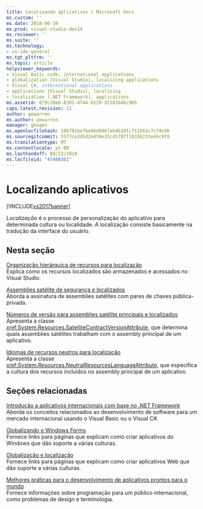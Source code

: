 ```yaml
---
title: Localizando aplicativos | Microsoft Docs
ms.custom: ''
ms.date: 2018-06-30
ms.prod: visual-studio-dev14
ms.reviewer: ''
ms.suite: ''
ms.technology:
- vs-ide-general
ms.tgt_pltfrm: ''
ms.topic: article
helpviewer_keywords:
- Visual Basic code, international applications
- globalization [Visual Studio], localizing applications
- Visual C#, international applications
- applications [Visual Studio], localizing
- localization [.NET Framework], applications
ms.assetid: 879c20e0-8301-4f44-b520-97283848c965
caps.latest.revision: 11
author: gewarren
ms.author: gewarren
manager: ghogen
ms.openlocfilehash: 18b701bef6e96d096fa64b18fc751563c7c74c0b
ms.sourcegitcommit: 55f7ce2d5d2e458e35c45787f1935b237ee5c9f8
ms.translationtype: MT
ms.contentlocale: pt-BR
ms.lasthandoff: 08/22/2018
ms.locfileid: "47460361"
---
```

# <a name="localizing-applications"></a>Localizando aplicativos
[!INCLUDE[vs2017banner](../includes/vs2017banner.md)]

*Localização* é o processo de personalização do aplicativo para determinada cultura ou localidade. A localização consiste basicamente na tradução da interface do usuário.  
  
## <a name="in-this-section"></a>Nesta seção  
 [Organização hierárquica de recursos para localização](../ide/hierarchical-organization-of-resources-for-localization.md)  
 Explica como os recursos localizados são armazenados e acessados no Visual Studio.  
  
 [Assemblies satélite de segurança e localizados](../ide/security-and-localized-satellite-assemblies.md)  
 Aborda a assinatura de assemblies satélites com pares de chaves pública-privada.  
  
 [Números de versão para assemblies satélite principais e localizados](../ide/version-numbers-for-main-and-localized-satellite-assemblies.md)  
 Apresenta a classe <xref:System.Resources.SatelliteContractVersionAttribute>, que determina quais assemblies satélites trabalham com o assembly principal de um aplicativo.  
  
 [Idiomas de recursos neutros para localização](../ide/neutral-resources-languages-for-localization.md)  
 Apresenta a classe <xref:System.Resources.NeutralResourcesLanguageAttribute>, que especifica a cultura dos recursos incluídos no assembly principal de um aplicativo.  
  
## <a name="related-sections"></a>Seções relacionadas  
 [Introdução a aplicativos internacionais com base no .NET Framework](../ide/introduction-to-international-applications-based-on-the-dotnet-framework.md)  
 Aborda os conceitos relacionados ao desenvolvimento de software para um mercado internacional usando o Visual Basic ou o Visual C#.  
  
 [Globalizando o Windows Forms](http://msdn.microsoft.com/library/72f6cd92-83be-45ec-aa37-9cb8e3ebc3c5)  
 Fornece links para páginas que explicam como criar aplicativos do Windows que dão suporte a várias culturas.  
  
 [Globalização e localização](http://msdn.microsoft.com/library/8ef3838e-9d05-4236-9dd0-ceecff9df80d)  
 Fornece links para páginas que explicam como criar aplicativos Web que dão suporte a várias culturas.  
  
 [Melhores práticas para o desenvolvimento de aplicativos prontos para o mundo](http://msdn.microsoft.com/library/f08169c7-aad8-4ec3-9a21-9ebd3b89986c)  
 Fornece informações sobre programação para um público internacional, como problemas de design e terminologia.


